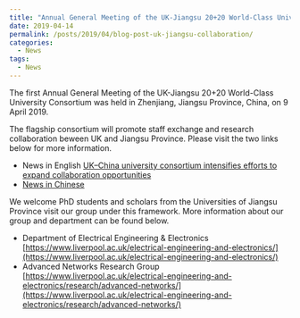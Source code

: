 ```yaml
---
title: "Annual General Meeting of the UK-Jiangsu 20+20 World-Class University Consortium Held"
date: 2019-04-14
permalink: /posts/2019/04/blog-post-uk-jiangsu-collaboration/
categories:
  - News
tags:
  - News
---
```


The first Annual General Meeting of the UK-Jiangsu 20+20 World-Class University Consortium was held in Zhenjiang, Jiangsu Province, China, on 9 April 2019. 

The flagship consortium will promote staff exchange and research collaboration beween UK and Jiangsu Province. Please visit the two links below for more information.
* News in English [UK–China university consortium intensifies efforts to expand collaboration opportunities](https://www.britishcouncil.org/education/ihe/news/uk-china-university-consortium-intensifies-efforts-expand-collaboration-opportunities)
* [News in Chinese](https://www.sohu.com/a/306879370_387170?sec=wd)

We welcome PhD students and scholars from the Universities of Jiangsu Province visit our group under this framework. More information about our group and department can be found below.
* Department of Electrical Engineering & Electronics [https://www.liverpool.ac.uk/electrical-engineering-and-electronics/](https://www.liverpool.ac.uk/electrical-engineering-and-electronics/)
* Advanced Networks Research Group [https://www.liverpool.ac.uk/electrical-engineering-and-electronics/research/advanced-networks/](https://www.liverpool.ac.uk/electrical-engineering-and-electronics/research/advanced-networks/)
